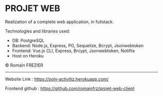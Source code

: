 # PROJET WEB

Realization of a complete web application, in fullstack.

Technologies and libraries used:
- DB: PostgreSQL
- Backend: Node.js, Express, PG, Sequelize, Bcrypt, Jsonwebtoken
- Frontend: Vue.js CLI, Express, Brcypt, Jsonwebtoken, Notiflix
- Host on Heroku

© Romain FREZIER

___

Website Link : https://poly-activitiz.herokuapp.com/

Frontend github : https://github.com/romainfrz/projet-web-client
